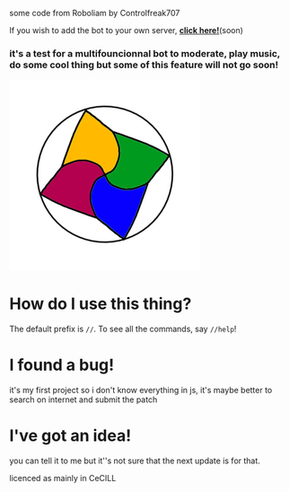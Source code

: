 some code from Roboliam by Controlfreak707
 
If you wish to add the bot to your own server, [**click here!**]()(soon)

### it's a test for a multifouncionnal bot to moderate, play music, do some cool thing but some of this feature will not go soon!

![RoboLiam Banner](./logo...exr.png)

# How do I use this thing?
The default prefix is `//`. To see all the commands, say `//help`!

# I found a bug!
it's my first project so i don't know everything in js, it's maybe better to search on internet and submit the patch

# I've got an idea!
you can tell it to me but it''s not sure that the next update is for that.

licenced as mainly in CeCILL
